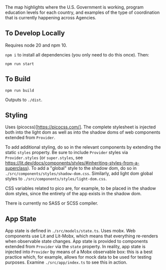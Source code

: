 The map highlights where the U.S. Government is working, program education levels for each country, and examples of the type of coordination that is currently happening across Agencies.

## To Develop Locally

Requires node 20 and npm 10.

`npm i` to install all dependencies (you only need to do this once). Then:

`npm run start`

## To Build

`npm run build`

Outputs to `./dist`.

## Styling

Uses (picocss)[https://picocss.com/]. The complete stylesheet is injected both into the light dom as well as into the shadow doms of web components extended from `Provider`.

To add additional styling, do so in the relevant components by extending the static `styles` property. Be sure to include `Provider` styles via `Provider.styles` (or `super.styles`, see https://lit.dev/docs/components/styles/#inheriting-styles-from-a-superclass). To add a "global" style to the shadow dom, do so in `./src/components/styles/shadow-dom.css`. Similarly, add light dom global styles to `./src/components/styles/light-dom.css`.

CSS variables related to pico are, for example, to be placed in the shadow dom styles, since the entirety of the app exists in the shadow dom.

There is currently no SASS or SCSS compiler.

## App State

App state is defined in `./src/models/state.ts`. Uses mobx. Web components use Lit and Lit-Mobx, which means that everything re-renders when observable state changes. App state is provided to components extended from `Provider` via the `state` property. In reality, app state is injected into `Provider` by means of a Mobx observable box: this is a best practice which, for example, allows for mock data to be used for testing purposes. Examine `./src/app/index.ts` to see this in action.
